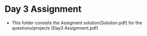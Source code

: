 # Day 3 Assignment

- This folder consists the Assigment solution(Soluiton.pdf) for the questions/projects (Day3 Assignment.pdf)

